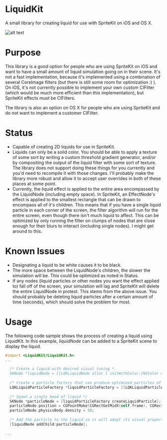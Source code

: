LiquidKit
=========

A small library for creating liquid for use with SpriteKit on iOS and OS X.

![alt text](https://raw.githubusercontent.com/kevinhartman/LiquidKit/master/screenshot.png)

Purpose
=======
This library is a good option for people who are using SpriteKit on iOS and want to have a small amount of liquid simulation going on in their scene. It's not a fast implementation, because it's implemented using a combination of several CoreImage filters (but there is still some room for optimization :) ). On iOS, it's not currently possible to implement your own custom CIFilter (which would be much more efficient than this implementation), but SpriteKit effects must be CIFilters.

The library is also an option on OS X for people who are using SpriteKit and do not want to implement a customer CIFilter.

Status
======
* Capable of creating 2D liquids for use in SpriteKit.
* Liquids can only be a solid color. You should be able to apply a texture of some sort by writing a custom threshold gradient generator, and/or by compositing the output of the liquid filter with some sort of texture. The library does not support doing these things for you currently and you'd need to recompile it with those changes. I'll probably make the library more robust and allow it to accept user overrides in both of these places at some point.
* Currently, the liquid effect is applied to the entire area encompassed by the LiquidNode (including empty space). In SpriteKit, an EffectNode's effect is applied to the smallest rectangle that can be drawn to encompass all of it's children. This means that if you have a single liquid particle in each corner of the screen, the filter algorithm will run for the entire screen, even though there isn't much liquid to affect. This can be optimized by only running the filter on clumps of nodes that are close enough for their blurs to interact (including single nodes). I might get around to this.

Known Issues
============
* Designating a liquid to be white causes it to be black.
* The more space between the LiquidNode's children, the slower the simulation will be. This could be optimized as noted in Status.
* If any nodes (liquid particles or other nodes you want the effect applied to) fall off of the screen, your simulation will lag and SpriteKit will delete the entire LiquidNode in protest. This stems from the above issue. You should probably be deleting liquid particles after a certain amount of time (seconds), which should solve the problem for most.

Usage
=====
The following code sample shows the process of creating a liquid using LiquidKit. In this example, <i>liquidNode</i> can be added to a SpriteKit scene to display the liquid.


`````objective-c
#import <LiquidKit/LiquidKit.h>
...

  /* Create a liquid with desired visual tuning *.
  SKNode *liquidNode = [[LQKLiquidNode alloc ] initWithColor:[NSColor magentaColor] withThreshold:100 withGradientWidth:256 withBlurRadius:30];
  
  /* Create a particle factory that can produce optimized particles of a given size */
  LQKLiquidParticleFactory *liquidParticleFactory = [[LQKLiquidParticleFactory alloc] initWithRadius:15];
  
  /* Spawn a single bead of liquid */
  SKNode *particleNode = [liquidParticleFactory createLiquidParticle];
  particleNode.position = CGPointMake(CGRectGetMidX(self.frame), CGRectGetMidY(self.frame));
  particleNode.physicsBody.density = 50;
  
  /* Add the particle to the liquid so it will adopt its visual properties */
  [liquidNode addChild:particleNode];

...

`````

